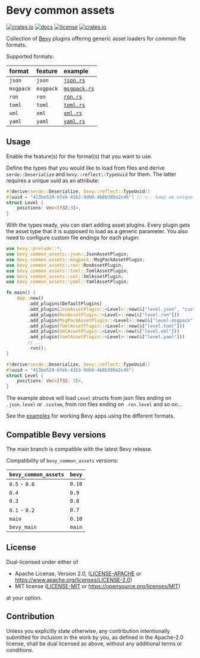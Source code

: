 # Bevy common assets

[![crates.io](https://img.shields.io/crates/v/bevy_common_assets.svg)](https://crates.io/crates/bevy_common_assets)
[![docs](https://docs.rs/bevy_common_assets/badge.svg)](https://docs.rs/bevy_common_assets)
[![license](https://img.shields.io/crates/l/bevy_common_assets)](https://github.com/NiklasEi/bevy_common_assets#license)
[![crates.io](https://img.shields.io/crates/d/bevy_common_assets.svg)](https://crates.io/crates/bevy_common_assets)

Collection of [Bevy][bevy] plugins offering generic asset loaders for common file formats.

Supported formats:

| format    | feature   | example                               |
|:----------|:----------|:--------------------------------------|
| `json`    | `json`    | [`json.rs`](./examples/json.rs)       |
| `msgpack` | `msgpack` | [`msgpack.rs`](./examples/msgpack.rs) |
| `ron`     | `ron`     | [`ron.rs`](./examples/ron.rs)         |
| `toml`    | `toml`    | [`toml.rs`](./examples/toml.rs)       |
| `xml`     | `xml`     | [`xml.rs`](./examples/xml.rs)         |
| `yaml`    | `yaml`    | [`yaml.rs`](./examples/yaml.rs)       |

## Usage

Enable the feature(s) for the format(s) that you want to use.

Define the types that you would like to load from files and derive `serde::Deserialize` and `bevy::reflect::TypeUuid` for them. The latter requires a unique uuid as an attribute:
```rust
#[derive(serde::Deserialize, bevy::reflect::TypeUuid)]
#[uuid = "413be529-bfeb-41b3-9db0-4b8b380a2c46"] // <-- keep me unique
struct Level {
    positions: Vec<[f32;3]>,
}
```

With the types ready, you can start adding asset plugins. Every plugin gets the asset type that it is supposed to load
as a generic parameter. You also need to configure custom file endings for each plugin:
```rust no_run
use bevy::prelude::*;
use bevy_common_assets::json::JsonAssetPlugin;
use bevy_common_assets::msgpack::MsgPackAssetPlugin;
use bevy_common_assets::ron::RonAssetPlugin;
use bevy_common_assets::toml::TomlAssetPlugin;
use bevy_common_assets::xml::XmlAssetPlugin;
use bevy_common_assets::yaml::YamlAssetPlugin;

fn main() {
    App::new()
        .add_plugins(DefaultPlugins)
        .add_plugin(JsonAssetPlugin::<Level>::new(&["level.json", "custom.json"]))
        .add_plugin(RonAssetPlugin::<Level>::new(&["level.ron"]))
        .add_plugin(MsgPackAssetPlugin::<Level>::new(&["level.msgpack"]))
        .add_plugin(TomlAssetPlugin::<Level>::new(&["level.toml"]))
        .add_plugin(XmlAssetPlugin::<Level>::new(&["level.xml"]))
        .add_plugin(YamlAssetPlugin::<Level>::new(&["level.yaml"]))
        // ...
        .run();
}

#[derive(serde::Deserialize, bevy::reflect::TypeUuid)]
#[uuid = "413be529-bfeb-41b3-9db0-4b8b380a2c46"]
struct Level {
    positions: Vec<[f32; 3]>,
}
```

The example above will load `Level` structs from json files ending on `.json.level` or `.custom`, from
ron files ending on `.ron.level` and so on...

See the [examples](./examples) for working Bevy apps using the different formats.

## Compatible Bevy versions

The main branch is compatible with the latest Bevy release.

Compatibility of `bevy_common_assets` versions:

| `bevy_common_assets` | `bevy` |
|:---------------------|:-------|
| `0.5` - `0.6`        | `0.10` |
| `0.4`                | `0.9`  |
| `0.3`                | `0.8`  |
| `0.1` - `0.2`        | `0.7`  |
| `main`               | `0.10` |
| `bevy_main`          | `main` |

## License

Dual-licensed under either of

* Apache License, Version 2.0, ([LICENSE-APACHE](/LICENSE-APACHE) or https://www.apache.org/licenses/LICENSE-2.0)
* MIT license ([LICENSE-MIT](/LICENSE-MIT) or https://opensource.org/licenses/MIT)

at your option.

## Contribution

Unless you explicitly state otherwise, any contribution intentionally submitted
for inclusion in the work by you, as defined in the Apache-2.0 license, shall be dual licensed as above, without any
additional terms or conditions.

[bevy]: https://bevyengine.org/
